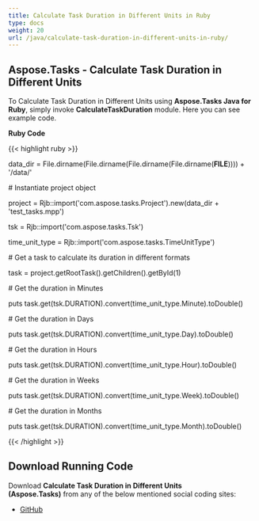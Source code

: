 ```yaml
---
title: Calculate Task Duration in Different Units in Ruby
type: docs
weight: 20
url: /java/calculate-task-duration-in-different-units-in-ruby/
---
```


## **Aspose.Tasks - Calculate Task Duration in Different Units**
To Calculate Task Duration in Different Units using **Aspose.Tasks Java for Ruby**, simply invoke **CalculateTaskDuration** module. Here you can see example code.

**Ruby Code**

{{< highlight ruby >}}

 data_dir = File.dirname(File.dirname(File.dirname(File.dirname(__FILE__)))) + '/data/'



\# Instantiate project object

project = Rjb::import('com.aspose.tasks.Project').new(data_dir + 'test_tasks.mpp')

tsk = Rjb::import('com.aspose.tasks.Tsk')

time_unit_type = Rjb::import('com.aspose.tasks.TimeUnitType')

\# Get a task to calculate its duration in different formats

task = project.getRootTask().getChildren().getById(1)

\# Get the duration in Minutes

puts task.get(tsk.DURATION).convert(time_unit_type.Minute).toDouble()

\# Get the duration in Days

puts task.get(tsk.DURATION).convert(time_unit_type.Day).toDouble()

\# Get the duration in Hours

puts task.get(tsk.DURATION).convert(time_unit_type.Hour).toDouble()

\# Get the duration in Weeks

puts task.get(tsk.DURATION).convert(time_unit_type.Week).toDouble()

\# Get the duration in Months

puts task.get(tsk.DURATION).convert(time_unit_type.Month).toDouble()

{{< /highlight >}}
## **Download Running Code**
Download **Calculate Task Duration in Different Units (Aspose.Tasks)** from any of the below mentioned social coding sites:

- [GitHub](https://github.com/aspose-tasks/Aspose.Tasks-for-Java/blob/master/Plugins/Aspose_Tasks_Java_for_Ruby/lib/asposetasksjava/Tasks/calculatetaskduration.rb)
